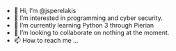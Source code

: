 - 👋 Hi, I’m @jsperelakis
- 👀 I’m interested in programming and cyber security.
- 🌱 I’m currently learning Python 3 through Pierian
- 💞️ I’m looking to collaborate on nothing at the moment. 
- 📫 How to reach me ...

<!---
jsperelakis/jsperelakis is a ✨ special ✨ repository because its `README.md` (this file) appears on your GitHub profile.
You can click the Preview link to take a look at your changes.
--->
